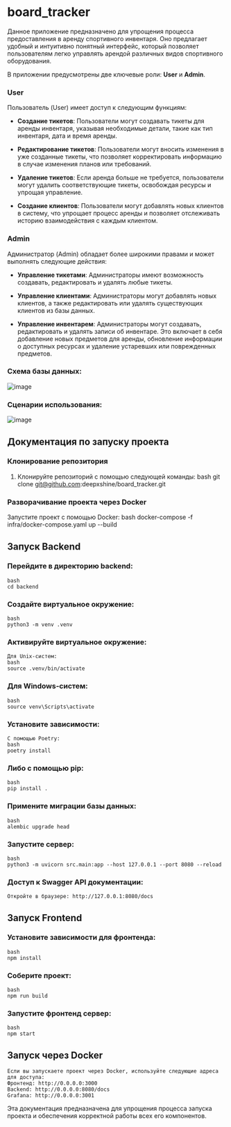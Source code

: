 # board_tracker

Данное приложение предназначено для упрощения процесса предоставления в аренду спортивного инвентаря. 
Оно предлагает удобный и интуитивно понятный интерфейс, который позволяет пользователям легко управлять
арендой различных видов спортивного оборудования. 

В приложении предусмотрены две ключевые роли: **User** и **Admin**.

### User
Пользователь (User) имеет доступ к следующим функциям:

- **Создание тикетов**: Пользователи могут создавать тикеты для аренды инвентаря, указывая необходимые детали,
  такие как тип инвентаря, дата и время аренды.

- **Редактирование тикетов**: Пользователи могут вносить изменения в уже созданные тикеты, что позволяет
  корректировать информацию в случае изменения планов или требований.

- **Удаление тикетов**: Если аренда больше не требуется, пользователи могут удалить соответствующие тикеты,
  освобождая ресурсы и упрощая управление.

- **Создание клиентов**: Пользователи могут добавлять новых клиентов в систему, что упрощает процесс аренды и
  позволяет отслеживать историю взаимодействия с каждым клиентом.

### Admin

Администратор (Admin) обладает более широкими правами и может выполнять следующие действия:

- **Управление тикетами**: Администраторы имеют возможность создавать, редактировать и удалять любые тикеты.

- **Управление клиентами**: Администраторы могут добавлять новых клиентов, а также редактировать или удалять
  существующих клиентов из базы данных.

- **Управление инвентарем**: Администраторы могут создавать, редактировать и удалять записи об инвентаре.
  Это включает в себя добавление новых предметов для аренды, обновление информации о доступных ресурсах и
  удаление устаревших или поврежденных предметов.

### Схема базы данных:
![image](https://github.com/user-attachments/assets/219fc0a9-f1fa-4d77-962c-b4d18ac97551)

### Сценарии использования:
![image](https://github.com/user-attachments/assets/6d152d70-d7b4-4ac4-8f11-b10c9167d986)

## Документация по запуску проекта

### Клонирование репозитория

1. Клонируйте репозиторий с помощью следующей команды:
    bash
    git clone git@github.com:deepxshine/board_tracker.git

### Разворачивание проекта через Docker
Запустите проект с помощью Docker:
    bash
    docker-compose -f infra/docker-compose.yaml up --build

## Запуск Backend

### Перейдите в директорию backend:
    bash
    cd backend

### Создайте виртуальное окружение:
    bash
    python3 -m venv .venv

### Активируйте виртуальное окружение:
    Для Unix-систем:
    bash
    source .venv/bin/activate

### Для Windows-систем:
    bash
    source venv\Scripts\activate

### Установите зависимости:
    С помощью Poetry:
    bash
    poetry install

### Либо с помощью pip:
    bash
    pip install .

### Примените миграции базы данных:
    bash
    alembic upgrade head

### Запустите сервер:
    bash
    python3 -m uvicorn src.main:app --host 127.0.0.1 --port 8080 --reload

### Доступ к Swagger API документации:
    Откройте в браузере: http://127.0.0.1:8080/docs

##  Запуск Frontend

### Установите зависимости для фронтенда:
    bash
    npm install

### Соберите проект:
    bash
    npm run build

### Запустите фронтенд сервер:
    bash
    npm start

## Запуск через Docker
    Если вы запускаете проект через Docker, используйте следующие адреса для доступа:
    Фронтенд: http://0.0.0.0:3000
    Backend: http://0.0.0.0:8080/docs
    Grafana: http://0.0.0.0:3001

Эта документация предназначена для упрощения процесса запуска проекта и обеспечения корректной работы всех его компонентов.